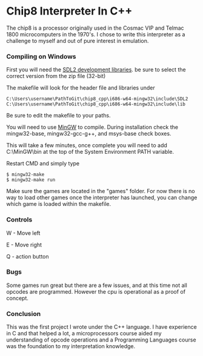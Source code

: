 # Chip8 Interpreter In C++

The chip8 is a processor originally used in the Cosmac VIP and Telmac 1800 microcomputers in the 1970's.
I chose to write this interpreter as a challenge to myself and out of pure interest in emulation. 

### Compiling on Windows

First you will need the [SDL2 development libraries](https://www.libsdl.org/download-2.0.php). be sure to select the correct version from the zip file (32-bit) 

The makefile will look for the header file and libraries under

```
C:\Users\username\PathToGit\chip8_cpp\i686-w64-mingw32\include\SDL2
C:\Users\username\PathToGit\chip8_cpp\i686-w64-mingw32\include\lib
```

Be sure to edit the makefile to your paths.

You will need to use [MinGW](https://sourceforge.net/projects/mingw/files/) to compile.
During installation check the mingw32-base, mingw32-gcc-g++, and msys-base check boxes.

This will take a few minutes, once complete you will need to add C:\MinGW\bin at the top of the System Environment PATH variable.


Restart CMD and simply type

```
$ mingw32-make 
$ mingw32-make run
```
Make sure the games are located in the "games" folder.
For now there is no way to load other games once the interpreter has launched, you can change which game is loaded within the makefile.

### Controls

W - Move left

E - Move right

Q - action button

### Bugs

Some games run great but there are a few issues, and at this time not all opcodes are programmed. However the cpu is operational as a proof of concept.

### Conclusion

This was the first project I wrote under the C++ language. I have experience in C and that helped a lot, a microprocessors course aided my understanding of opcode operations and a Programming Languages course was the foundation to my interpretation knowledge.
